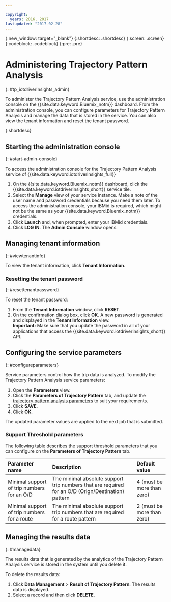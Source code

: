 ```yaml
---

copyright:
  years: 2016, 2017
lastupdated: "2017-02-28"
---
```


{:new_window: target="_blank"}
{:shortdesc: .shortdesc}
{:screen: .screen}
{:codeblock: .codeblock}
{:pre: .pre}

# Administering Trajectory Pattern Analysis
{: #tp_iotdriverinsights_admin}

To administer the Trajectory Pattern Analysis service, use the administration console on the {{site.data.keyword.Bluemix_notm}} dashboard. From the administration console, you can configure parameters for Trajectory Pattern Analysis and manage the data that is stored in the service. You can also view the tenant information and reset the tenant password.

{:shortdesc}

## Starting the administration console
{: #start-admin-console}

To access the administration console for the Trajectory Pattern Analysis service of {{site.data.keyword.iotdriverinsights_full}}

1. On the {{site.data.keyword.Bluemix_notm}} dashboard, click the {{site.data.keyword.iotdriverinsights_short}} service tile.
2. Select the **Manage** view of your service instance.
Make a note of the user name and password credentials because you need them later. To access the administration console, your IBMid is required, which might not be the same as your {{site.data.keyword.Bluemix_notm}} credentials.
3. Click **Launch** and, when prompted, enter your IBMid credentials.
4. Click **LOG IN**. The **Admin Console** window opens.


## Managing tenant information
{: #viewtenantinfo}

To view the tenant information, click **Tenant Information**.

### Resetting the tenant password
{: #resettenantpassword}

To reset the tenant password:

1. From the **Tenant Information** window, click **RESET**.
2. On the confirmation dialog box, click **OK**.
A new password is generated and displayed in the **Tenant Information** view.  
**Important:** Make sure that you update the password in all of your applications that access the {{site.data.keyword.iotdriverinsights_short}} API.

## Configuring the service parameters
{: #configureparameters}

Service parameters control how the trip data is analyzed. To modify the Trajectory Pattern Analysis service parameters:

1. Open the **Parameters** view.
2. Click the **Parameters of Trajectory Pattern** tab, and update the [trajectory pattern analysis parameters](#tp_parameters) to suit your requirements.
3. Click **SAVE**.
4. Click **OK**.

The updated parameter values are applied to the next job that is submitted.

### Support Threshold parameters

The following table describes the support threshold parameters that you can configure on the **Parameters of Trajectory Pattern** tab.

|Parameter name|Description|Default value|
|:--------|:--------|:-------|
|Minimal support of trip numbers for an O/D|The minimal absolute support trip numbers that are required for an O/D (Orign/Destination) pattern|4 (must be more than zero)|
|Minimal support of trip numbers for a route|The minimal absolute support trip numbers that are required for a route pattern|2 (must be more than zero)|

## Managing the results data
{: #managedata}

The results data that is generated by the analytics of the Trajectory Pattern Analysis service is stored in the system until you delete it.

To delete the results data:

1. Click **Data Management** > **Result of Trajectory Pattern**. The results data is displayed.
2. Select a record and then click **DELETE**.
